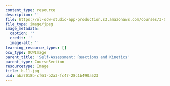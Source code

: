```yaml
---
content_type: resource
description: ''
file: https://ol-ocw-studio-app-production.s3.amazonaws.com/courses/3-091sc-introduction-to-solid-state-chemistry-fall-2010/aba7018bcf61b2a3fc4728c1b490a523_b-11.jpg
file_type: image/jpeg
image_metadata:
  caption: ''
  credit: ''
  image-alt: ''
learning_resource_types: []
ocw_type: OCWImage
parent_title: 'Self-Assessment: Reactions and Kinetics'
parent_type: CourseSection
resourcetype: Image
title: b-11.jpg
uid: aba7018b-cf61-b2a3-fc47-28c1b490a523
---
```

